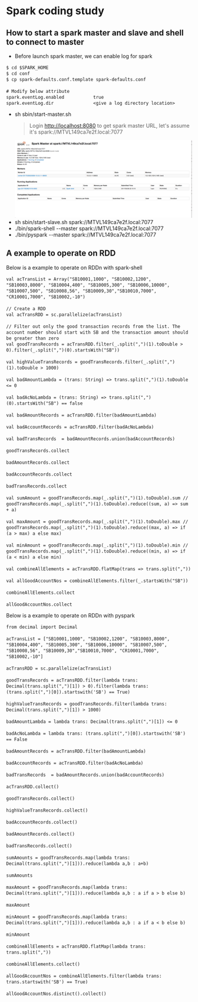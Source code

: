 # Spark coding study

## How to start a spark master and slave and shell to connect to master

* Before launch spark master, we can enable log for spark
```
$ cd $SPARK_HOME 
$ cd conf 
$ cp spark-defaults.conf.template spark-defaults.conf

# Modify below attribute
spark.eventLog.enabled           true 
spark.eventLog.dir               <give a log directory location> 
```

* sh sbin/start-master.sh
  > Login [http://localhost:8080](./spark-master.png) to get spark master URL, let's assume it's spark://MTVL149ca7e2f.local:7077
  <img src='./spark-master.png' title='Spark Master' width='' alt='Spark Master Screen' />
* sh sbin/start-slave.sh spark://MTVL149ca7e2f.local:7077
* ./bin/spark-shell --master spark://MTVL149ca7e2f.local:7077
* ./bin/pyspark --master spark://MTVL149ca7e2f.local:7077

## A example to operate on RDD

Below is a example to operate on RDDn with spark-shell

```
val acTransList = Array("SB10001,1000", "SB10002,1200", "SB10003,8000", "SB10004,400", "SB10005,300", "SB10006,10000", "SB10007,500", "SB10008,56", "SB10009,30","SB10010,7000", "CR10001,7000", "SB10002,-10") 

// Create a RDD
val acTransRDD = sc.parallelize(acTransList)

// Filter out only the good transaction records from the list. The account number should start with SB and the transaction amount should be greater than zero
val goodTransRecords = acTransRDD.filter(_.split(",")(1).toDouble > 0).filter(_.split(",")(0).startsWith("SB")) 

val highValueTransRecords = goodTransRecords.filter(_.split(",")(1).toDouble > 1000)

val badAmountLambda = (trans: String) => trans.split(",")(1).toDouble <= 0 

val badAcNoLambda = (trans: String) => trans.split(",")(0).startsWith("SB") == false 

val badAmountRecords = acTransRDD.filter(badAmountLambda) 

val badAccountRecords = acTransRDD.filter(badAcNoLambda) 

val badTransRecords  = badAmountRecords.union(badAccountRecords) 

goodTransRecords.collect

badAmountRecords.collect

badAccountRecords.collect

badTransRecords.collect

val sumAmount = goodTransRecords.map(_.split(",")(1).toDouble).sum // goodTransRecords.map(_.split(",")(1).toDouble).reduce((sum, a) => sum + a)

val maxAmount = goodTransRecords.map(_.split(",")(1).toDouble).max // goodTransRecords.map(_.split(",")(1).toDouble).reduce((max, a) => if (a > max) a else max)

val minAmount = goodTransRecords.map(_.split(",")(1).toDouble).min // goodTransRecords.map(_.split(",")(1).toDouble).reduce((min, a) => if (a < min) a else min)

val combineAllElements = acTransRDD.flatMap(trans => trans.split(","))

val allGoodAccountNos = combineAllElements.filter(_.startsWith("SB"))

combineAllElements.collect

allGoodAccountNos.collect
```

Below is a example to operate on RDDn with pyspark
```
from decimal import Decimal 

acTransList = ["SB10001,1000", "SB10002,1200", "SB10003,8000", "SB10004,400", "SB10005,300", "SB10006,10000", "SB10007,500", "SB10008,56", "SB10009,30","SB10010,7000", "CR10001,7000", "SB10002,-10"] 

acTransRDD = sc.parallelize(acTransList) 

goodTransRecords = acTransRDD.filter(lambda trans: Decimal(trans.split(",")[1]) > 0).filter(lambda trans: (trans.split(",")[0]).startswith('SB') == True) 

highValueTransRecords = goodTransRecords.filter(lambda trans: Decimal(trans.split(",")[1]) > 1000) 

badAmountLambda = lambda trans: Decimal(trans.split(",")[1]) <= 0 

badAcNoLambda = lambda trans: (trans.split(",")[0]).startswith('SB') == False 

badAmountRecords = acTransRDD.filter(badAmountLambda) 

badAccountRecords = acTransRDD.filter(badAcNoLambda) 

badTransRecords  = badAmountRecords.union(badAccountRecords) 

acTransRDD.collect() 

goodTransRecords.collect() 

highValueTransRecords.collect() 

badAccountRecords.collect() 

badAmountRecords.collect() 

badTransRecords.collect() 

sumAmounts = goodTransRecords.map(lambda trans: Decimal(trans.split(",")[1])).reduce(lambda a,b : a+b) 

sumAmounts 

maxAmount = goodTransRecords.map(lambda trans: Decimal(trans.split(",")[1])).reduce(lambda a,b : a if a > b else b) 

maxAmount 

minAmount = goodTransRecords.map(lambda trans: Decimal(trans.split(",")[1])).reduce(lambda a,b : a if a < b else b) 

minAmount 

combineAllElements = acTransRDD.flatMap(lambda trans: trans.split(",")) 

combineAllElements.collect() 

allGoodAccountNos = combineAllElements.filter(lambda trans: trans.startswith('SB') == True) 

allGoodAccountNos.distinct().collect() 
```